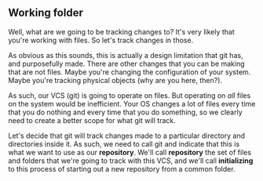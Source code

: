 ## Working folder

Well, what are we going to be tracking changes to? It's very likely that you're working with files. So let's track changes in those.

As obvious as this sounds, this is actually a design limitation that git has, and purposefully made. There are other changes that you can be making that are not files. Maybe you're changing the configuration of your system. Maybe you're tracking physical objects (why are you here, then?). 

As such, our VCS (git) is going to operate on files. But operating on _all_ files on the system would be inefficient. Your OS changes a lot of files every time that you do nothing and every time that you do something, so we clearly need to create a better scope for what git will track.

Let's decide that git will track changes made to a particular directory and directories inside it. As such, we need to call git and indicate that this is what we want to use as our **repository**. We'll call **repository** the set of files and folders that we're going to track with this VCS, and we'll call **initializing** to this process of starting out a new repository from a common folder.

